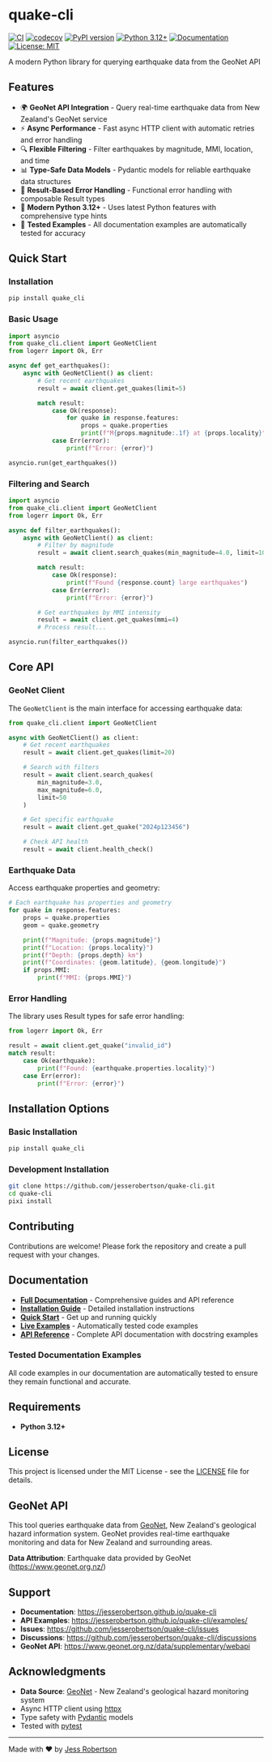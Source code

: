 # quake-cli

[![CI](https://github.com/jesserobertson/quake-cli/workflows/CI/badge.svg)](https://github.com/jesserobertson/quake-cli/actions)
[![codecov](https://codecov.io/gh/jesserobertson/quake-cli/branch/main/graph/badge.svg)](https://codecov.io/gh/jesserobertson/quake-cli)
[![PyPI version](https://badge.fury.io/py/quake_cli.svg)](https://badge.fury.io/py/quake_cli)
[![Python 3.12+](https://img.shields.io/badge/python-3.12+-blue.svg)](https://www.python.org/downloads/)
[![Documentation](https://img.shields.io/badge/docs-mkdocs-blue.svg)](https://jesserobertson.github.io/quake-cli)
[![License: MIT](https://img.shields.io/badge/License-MIT-yellow.svg)](LICENSE)

A modern Python library for querying earthquake data from the GeoNet API

## Features

- 🌍 **GeoNet API Integration** - Query real-time earthquake data from New Zealand's GeoNet service
- ⚡ **Async Performance** - Fast async HTTP client with automatic retries and error handling
- 🔍 **Flexible Filtering** - Filter earthquakes by magnitude, MMI, location, and time
- 📊 **Type-Safe Data Models** - Pydantic models for reliable earthquake data structures
- 🔄 **Result-Based Error Handling** - Functional error handling with composable Result types
- 🚀 **Modern Python 3.12+** - Uses latest Python features with comprehensive type hints
- 📖 **Tested Examples** - All documentation examples are automatically tested for accuracy

## Quick Start

### Installation

```bash
pip install quake_cli
```

### Basic Usage

```python
import asyncio
from quake_cli.client import GeoNetClient
from logerr import Ok, Err

async def get_earthquakes():
    async with GeoNetClient() as client:
        # Get recent earthquakes
        result = await client.get_quakes(limit=5)

        match result:
            case Ok(response):
                for quake in response.features:
                    props = quake.properties
                    print(f"M{props.magnitude:.1f} at {props.locality}")
            case Err(error):
                print(f"Error: {error}")

asyncio.run(get_earthquakes())
```

### Filtering and Search

```python
import asyncio
from quake_cli.client import GeoNetClient
from logerr import Ok, Err

async def filter_earthquakes():
    async with GeoNetClient() as client:
        # Filter by magnitude
        result = await client.search_quakes(min_magnitude=4.0, limit=10)

        match result:
            case Ok(response):
                print(f"Found {response.count} large earthquakes")
            case Err(error):
                print(f"Error: {error}")

        # Get earthquakes by MMI intensity
        result = await client.get_quakes(mmi=4)
        # Process result...

asyncio.run(filter_earthquakes())
```

## Core API

### GeoNet Client

The `GeoNetClient` is the main interface for accessing earthquake data:

```python
from quake_cli.client import GeoNetClient

async with GeoNetClient() as client:
    # Get recent earthquakes
    result = await client.get_quakes(limit=20)

    # Search with filters
    result = await client.search_quakes(
        min_magnitude=3.0,
        max_magnitude=6.0,
        limit=50
    )

    # Get specific earthquake
    result = await client.get_quake("2024p123456")

    # Check API health
    result = await client.health_check()
```

### Earthquake Data

Access earthquake properties and geometry:

```python
# Each earthquake has properties and geometry
for quake in response.features:
    props = quake.properties
    geom = quake.geometry

    print(f"Magnitude: {props.magnitude}")
    print(f"Location: {props.locality}")
    print(f"Depth: {props.depth} km")
    print(f"Coordinates: {geom.latitude}, {geom.longitude}")
    if props.MMI:
        print(f"MMI: {props.MMI}")
```

### Error Handling

The library uses Result types for safe error handling:

```python
from logerr import Ok, Err

result = await client.get_quake("invalid_id")
match result:
    case Ok(earthquake):
        print(f"Found: {earthquake.properties.locality}")
    case Err(error):
        print(f"Error: {error}")
```

## Installation Options

### Basic Installation

```bash
pip install quake_cli
```

### Development Installation

```bash
git clone https://github.com/jesserobertson/quake-cli.git
cd quake-cli
pixi install
```

## Contributing

Contributions are welcome! Please fork the repository and create a pull request with your changes.

## Documentation
- **[Full Documentation](https://jesserobertson.github.io/quake-cli)** - Comprehensive guides and API reference
- **[Installation Guide](docs/content/installation.md)** - Detailed installation instructions
- **[Quick Start](docs/content/quickstart.md)** - Get up and running quickly
- **[Live Examples](docs/content/examples.md)** - Automatically tested code examples
- **[API Reference](docs/content/api/)** - Complete API documentation with docstring examples

### Tested Documentation Examples

All code examples in our documentation are automatically tested to ensure they remain functional and accurate.

## Requirements

- **Python 3.12+**

## License

This project is licensed under the MIT License - see the [LICENSE](LICENSE) file for details.

## GeoNet API

This tool queries earthquake data from [GeoNet](https://www.geonet.org.nz/), New Zealand's geological hazard information system. GeoNet provides real-time earthquake monitoring and data for New Zealand and surrounding areas.

**Data Attribution**: Earthquake data provided by GeoNet (https://www.geonet.org.nz/)

## Support

- **Documentation**: https://jesserobertson.github.io/quake-cli
- **API Examples**: https://jesserobertson.github.io/quake-cli/examples/
- **Issues**: https://github.com/jesserobertson/quake-cli/issues
- **Discussions**: https://github.com/jesserobertson/quake-cli/discussions
- **GeoNet API**: https://www.geonet.org.nz/data/supplementary/webapi

## Acknowledgments

- **Data Source**: [GeoNet](https://www.geonet.org.nz/) - New Zealand's geological hazard monitoring system
- Async HTTP client using [httpx](https://www.python-httpx.org/)
- Type safety with [Pydantic](https://docs.pydantic.dev/) models
- Tested with [pytest](https://pytest.org)

---

Made with ❤️ by [Jess Robertson](https://github.com/jesserobertson)